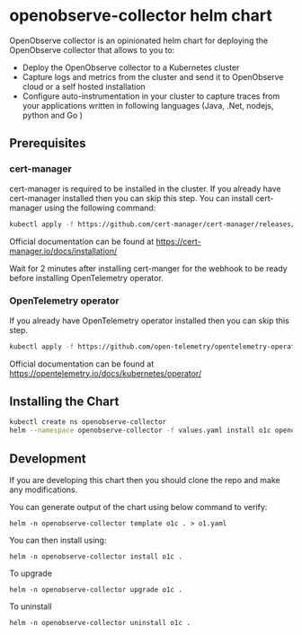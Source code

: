 # openobserve-collector helm chart

OpenObserve collector is an opinionated helm chart for deploying the OpenObserve collector that allows to you to:

- Deploy the OpenObserve collector to a Kubernetes cluster
- Capture logs and metrics from the cluster and send it to OpenObserve cloud or a self hosted installation
- Configure auto-instrumentation in your cluster to capture traces from your applications written in following languages (Java, .Net, nodejs, python and Go )

## Prerequisites

### cert-manager

cert-manager is required to be installed in the cluster. If you already have cert-manager installed then you can skip this step. You can install cert-manager using the following command:

```bash
kubectl apply -f https://github.com/cert-manager/cert-manager/releases/download/v1.13.1/cert-manager.yaml
```

Official documentation can be found at https://cert-manager.io/docs/installation/

Wait for 2 minutes after installing cert-manger for the webhook to be ready before installing OpenTelemetry operator.

### OpenTelemetry operator

If you already have OpenTelemetry operator installed then you can skip this step.

```bash
kubectl apply -f https://github.com/open-telemetry/opentelemetry-operator/releases/latest/download/opentelemetry-operator.yaml
```

Official documentation can be found at https://opentelemetry.io/docs/kubernetes/operator/

## Installing the Chart

```bash
kubectl create ns openobserve-collector
helm --namespace openobserve-collector -f values.yaml install o1c openobserve/openobserve-collector
```


## Development

If you are developing this chart then you should clone the repo and make any modifications.

You can generate output of the chart using below command to verify:

```shell
helm -n openobserve-collector template o1c . > o1.yaml
```

You can then install using:

```shell
helm -n openobserve-collector install o1c .
```

To upgrade

```shell
helm -n openobserve-collector upgrade o1c .
```

To uninstall

```shell
helm -n openobserve-collector uninstall o1c .
```

